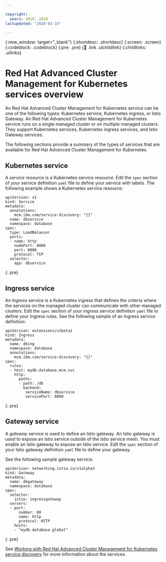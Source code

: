 ```yaml
---

copyright:
  years: 2019, 2020
lastupdated: "2020-03-16"

---
```


{:new_window: target="_blank"}
{:shortdesc: .shortdesc}
{:screen: .screen}
{:codeblock: .codeblock}
{:pre: .pre}
{:child: .link .ulchildlink}
{:childlinks: .ullinks}

# Red Hat Advanced Cluster Management for Kubernetes services overview

An Red Hat Advanced Cluster Management for Kubernetes service can be one of the following types: Kubernetes service, Kubernetes ingress, or Istio Gateway. An Red Hat Advanced Cluster Management for Kubernetes service runs on a single managed cluster or on multiple managed clusters. They support Kubernetes services, Kubernetes ingress services, and Istio Gateway services.

The following sections provide a summary of the types of services that are available for Red Hat Advanced Cluster Management for Kubernetes.

## Kubernetes service

A _service_ resource is a Kubernetes service resource. Edit the `spec` section of your service definition `yaml` file to define your service with labels. The following example shows a Kubernetes service resource:

<!-- CD: Where will you find the YAML for the service? -->

  ```
  apiVersion: v1
  kind: Service
  metadata:
    annotations:
      mcm.ibm.com/service-discovery: "{}"
    name: dbservice
    namespace: database
  spec:
    type: LoadBalancer
    ports:
    - name: http
      nodePort: 8080
      port: 8000
      protocol: TCP
    selector:
      app: dbservice
  ```
  {: pre}

## Ingress service

An _Ingress_ service is a Kubernetes ingress that defines the criteria where the services on the managed cluster can communicate with other managed clusters. Edit the `spec` section of your ingress service definition `yaml` file to define your Ingress rules. See the following sample of an Ingress service definition: 

  ```
  apiVersion: extensions/v1beta1
  kind: Ingress
  metadata:
    name: dbing
    namespace: database
    annotations:
      mcm.ibm.com/service-discovery: "{}"
  spec:
    rules:
    - host: mydb.database.mcm.svc
      http:
        paths:
        - path: /db
          backend:
           serviceName: dbservice
           servicePort: 8000
  ```
  {: pre}

## Gateway service

A _gateway_ service is used to define an Istio gateway. An Istio gateway is used to expose an Istio service outside of the Istio service mesh. You must enable an Istio gateway to expose an Istio service. Edit the `spec` section of your Istio gateway definition `yaml` file to define your gateway. 

See the following sample gateway service:

  ```
  apiVersion: networking.istio.io/v1alpha3
  kind: Gateway
  metadata:
    name: dbgateway
    namespace: database
  spec:
    selector:
      istio: ingressgateway
    servers:
    - port:
        number: 80
        name: http
        protocol: HTTP
      hosts:
      - "mydb.database.global"
  ```
  {: pre}



See [Working with Red Hat Advanced Cluster Management for Kubernetes service discovery](working_serv_intro.md) for more information about the services. 
